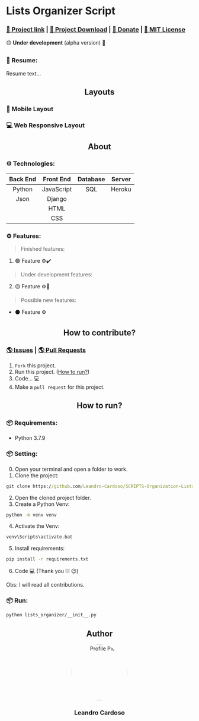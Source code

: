 # Lists Organizer Script

### [🔗 Project link]() | [💾 Project Download]() | [🎁 Donate]() | [🔑 MIT License](https://github.com/Leandro-Cardoso/STUDY-Readme-Models/blob/master/LICENSE)

🟡 **Under development** (alpha version) 🔨

### 💬 Resume:
Resume text...

<div align="center">
    <h2>Layouts</h2>
</div>

### 📱 Mobile Layout

### 💻 Web Responsive Layout

<div align="center">
    <h2>About</h2>
</div>

### ⚙️ Technologies:
| Back End | Front End | Database | Server |
| :---: | :---: | :---: | :---: |
| Python | JavaScript | SQL | Heroku |
| Json | Django |
|| HTML |
|| CSS |

### ⚙️ Features:
> Finished features:
1. 🟢 Feature ⚙️✔️
> Under development features:
2. 🟡 Feature ⚙️🔨
> Possible new features:
* ⚫ Feature ⚙️

<div align="center">
    <h2>How to contribute?</h2>
</div>

### [🌎 Issues](https://github.com/Leandro-Cardoso/STUDY-Readme-Models/issues) | [🌎 Pull Requests](https://github.com/Leandro-Cardoso/STUDY-Readme-Models/pulls)

1. `Fork` this project.
2. Run this project. ([How to run?](#-How-to-run?))
3. Code... 💻
4. Make a `pull request` for this project.

<div align="center">
    <h2>How to run?</h2>
</div>

### 📦 Requirements:
* Python 3.7.9

### 📦 Setting:
0. Open your terminal and open a folder to work.
1. Clone the project:
```cmd
git clone https://github.com/Leandro-Cardoso/SCRIPTS-Organization-Lists.git
```
2. Open the cloned project folder.
3. Create a Python Venv:
```cmd
python -m venv venv
```
4. Activate the Venv:
```cmd
venv\Scripts\activate.bat
```
5. Install requirements:
```cmd
pip install -r requirements.txt
```
6. Code 💻 (Thank you ❕❕❕ 😉)

Obs: I will read all contributions.

### 📦 Run:
```cmd
python lists_organizer/__init__.py
```

<div align="center">
    <h2>Author</h2>
    <a href="https://github.com/Leandro-Cardoso">
        <img src="https://avatars.githubusercontent.com/u/41876952?v=4" alt="Profile Pic" width="150" style="border-radius: 50%"/>
    </a>
    <h3>Leandro Cardoso</h3>
</div>
